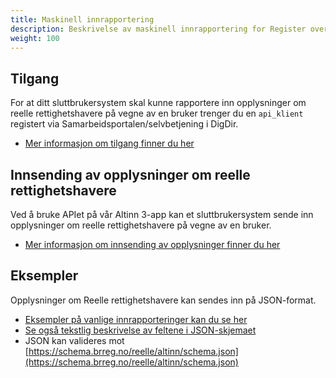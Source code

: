 ```yaml
---
title: Maskinell innrapportering
description: Beskrivelse av maskinell innrapportering for Register over reelle rettighetshavere
weight: 100
---
```


## Tilgang
For at ditt sluttbrukersystem skal kunne rapportere inn opplysninger om reelle rettighetshavere på vegne av en bruker trenger du en `api_klient` registert via Samarbeidsportalen/selvbetjening i DigDir.
* [Mer informasjon om tilgang finner du her](./hvordan-faa-tilgang)

## Innsending av opplysninger om reelle rettighetshavere
Ved å bruke APIet på vår Altinn 3-app kan et sluttbrukersystem sende inn opplysninger om reelle rettighetshavere på vegne av en bruker.
* [Mer informasjon om innsending av opplysninger finner du her](./hvordan-sende-inn)

## Eksempler
Opplysninger om Reelle rettighetshavere kan sendes inn på JSON-format. 
* [Eksempler på vanlige innrapporteringer kan du se her](./eksempler-paa-registrering)
* [Se også tekstlig beskrivelse av feltene i JSON-skjemaet](./beskrivelse-av-felter)
* JSON kan valideres mot [https://schema.brreg.no/reelle/altinn/schema.json](https://schema.brreg.no/reelle/altinn/schema.json)
